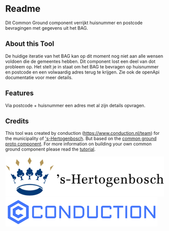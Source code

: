 # Readme
Dit Common Ground component verrijkt huisnummer en postcode bevragingen met gegevens uit het BAG.

## About this Tool
De huidige iteratie van het BAG kan op dit moment nog niet aan alle wensen voldoen die de gemeentes hebben. Dit component lost een deel van dot probleem op. Het stelt je in staat om het BAG te bevragen op huisnummer en postcode en een volwaardig adres terug te krijgen. Zie ook de openApi documentatie voor meer details.

## Features
Via postcode + huisnummer een adres met al zijn details opvragen.
 
## Credits
This tool was created by conduction (https://www.conduction.nl/team) for the municipality of ['s-Hertogenbosch](https://www.s-hertogenbosch.nl/). But based  on the [common ground proto component](https://github.com/ConductionNL/commonground-component). For more information on building your own common ground component please read the [tutorial](https://github.com/ConductionNL/commonground-component/blob/master/TUTORIAL.md).  

[!['s-Hertogenbosch](https://raw.githubusercontent.com/ConductionNL/adressen/master/resources/logo-s-hertogenbosch.svg?sanitize=true "'s-Hertogenbosch")](https://www.s-hertogenbosch.nl/)
[![Conduction](https://raw.githubusercontent.com/ConductionNL/adressen/master/resources/logo-conduction.svg?sanitize=true "Conduction")](https://www.conduction.nl/)

